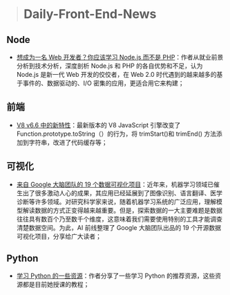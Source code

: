 
> # Daily-Front-End-News 

## Node

- [想成为一名 Web 开发者？你应该学习 Node.js 而不是 PHP](http://t.cn/RndSD5t)：作者从就业前景分析到技术分析，深度剖析 Node.js 和 PHP 的各自优势和不足，认为 Node.js 是新一代 Web 开发的佼佼者，在 Web 2.0 时代遇到的越来越多的基于事件的、数据驱动的、I/O 密集的应用，更适合用它来构建；

## 前端

- [V8 v6.6 中的新特性](https://v8project.blogspot.tw/2018/03/v8-release-66.html)：最新版本的 V8 JavaScript 引擎改变了 Function.prototype.toString（）的行为，将 trimStart()和 trimEnd() 方法添加到字符串，改进了代码缓存等；

## 可视化

- [来自 Google 大脑团队的 19 个数据可视化项目](http://t.cn/RndiSle)：近年来，机器学习领域已催生出了很多激动人心的成果，其应用已经延展到了图像识别、语言翻译、医学诊断等许多领域。对研究科学家来说，随着机器学习系统的广泛应用，理解模型解读数据的方式正变得越来越重要。但是，探索数据的一大主要难题是数据往往具有数百个乃至数千个维度，这意味着我们需要使用特别的工具才能调查清楚数据空间。为此，AI 前线整理了 Google 大脑团队出品的 19 个开源数据可视化项目，分享给广大读者；

## Python

- [学习 Python 的一些资源](http://t.cn/RnddQtY)：作者分享了一些学习 Python 的推荐资源，这些资源都是目前她授课的教程；